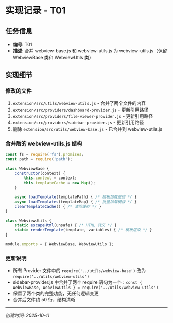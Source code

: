 # 实现记录 - T01

## 任务信息
- **编号**: T01
- **描述**: 合并 webview-base.js 和 webview-utils.js 为 webview-utils.js（保留 WebviewBase 类和 WebviewUtils 类）

## 实现细节

### 修改的文件
1. `extension/src/utils/webview-utils.js` - 合并了两个文件的内容
2. `extension/src/providers/dashboard-provider.js` - 更新引用路径
3. `extension/src/providers/file-viewer-provider.js` - 更新引用路径
4. `extension/src/providers/sidebar-provider.js` - 更新引用路径
5. 删除 `extension/src/utils/webview-base.js` - 已合并到 webview-utils.js

### 合并后的 webview-utils.js 结构
```javascript
const fs = require('fs').promises;
const path = require('path');

class WebviewBase {
    constructor(context) {
        this.context = context;
        this.templateCache = new Map();
    }

    async loadTemplate(templatePath) { /* 模板加载逻辑 */ }
    async loadTemplates(templateMap) { /* 批量加载模板 */ }
    clearTemplateCache() { /* 清除缓存 */ }
}

class WebviewUtils {
    static escapeHtml(unsafe) { /* HTML 转义 */ }
    static renderTemplate(template, variables) { /* 模板渲染 */ }
}

module.exports = { WebviewBase, WebviewUtils };
```

### 更新说明
- 所有 Provider 文件中的 `require('../utils/webview-base')` 改为 `require('../utils/webview-utils')`
- sidebar-provider.js 中合并了两个 require 语句为一个：`const { WebviewBase, WebviewUtils } = require('../utils/webview-utils')`
- 保留了两个类的完整功能，无任何逻辑变更
- 合并后文件约 50 行，结构清晰

---
*创建时间: 2025-10-11*
